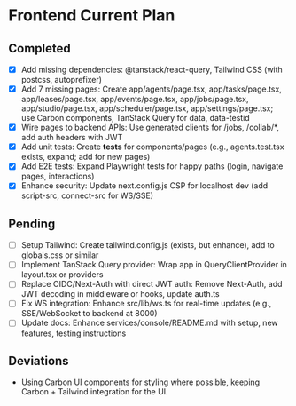 # Frontend Current Plan

## Completed

- [x] Add missing dependencies: @tanstack/react-query, Tailwind CSS (with postcss, autoprefixer)
- [x] Add 7 missing pages: Create app/agents/page.tsx, app/tasks/page.tsx, app/leases/page.tsx, app/events/page.tsx, app/jobs/page.tsx, app/studio/page.tsx, app/scheduler/page.tsx, app/settings/page.tsx; use Carbon components, TanStack Query for data, data-testid
- [x] Wire pages to backend APIs: Use generated clients for /jobs, /collab/\*, add auth headers with JWT
- [x] Add unit tests: Create **tests** for components/pages (e.g., agents.test.tsx exists, expand; add for new pages)
- [x] Add E2E tests: Expand Playwright tests for happy paths (login, navigate pages, interactions)
- [x] Enhance security: Update next.config.js CSP for localhost dev (add script-src, connect-src for WS/SSE)

## Pending

- [ ] Setup Tailwind: Create tailwind.config.js (exists, but enhance), add to globals.css or similar
- [ ] Implement TanStack Query provider: Wrap app in QueryClientProvider in layout.tsx or providers
- [ ] Replace OIDC/Next-Auth with direct JWT auth: Remove Next-Auth, add JWT decoding in middleware or hooks, update auth.ts
- [ ] Fix WS integration: Enhance src/lib/ws.ts for real-time updates (e.g., SSE/WebSocket to backend at 8000)
- [ ] Update docs: Enhance services/console/README.md with setup, new features, testing instructions

## Deviations

- Using Carbon UI components for styling where possible, keeping Carbon + Tailwind integration for the UI.
